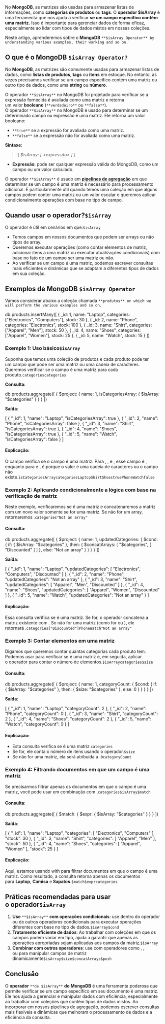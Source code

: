 No **MongoDB**, as matrizes são usadas para armazenar listas de informações, como **categorias de produtos** ou **tags**. O **operador $isArray** é uma ferramenta que nos ajuda a verificar **se um campo específico contém uma matriz.** Isso é importante para gerenciar dados de forma eficaz, especialmente ao lidar com tipos de dados mistos em nossas coleções.

Neste artigo, aprenderemos sobre o **MongoDB** `**$isArray Operator** by understanding various examples, their working and so on.`

## O que é o MongoDB `$isArray Operator?`

No **MongoDB**, as matrizes são comumente usadas para armazenar listas de dados, como **listas de produtos, tags** ou **itens** em estoque. No entanto, às vezes precisamos verificar se um campo específico contém uma matriz ou outro tipo de dados, como uma **string** ou **número**.

O operador `**$isArray**` no MongoDB foi projetado para verificar se a expressão fornecida é avaliada como uma matriz e retorna um valor **booleano** (`**verdadeiro**` ou `**falso**`). O operador `**$isArray**` no MongoDB é usado para determinar se um determinado campo ou expressão é uma matriz. Ele retorna um valor booleano:

- `**true**` se a expressão for avaliada como uma matriz.
- `**false**` se a expressão não for avaliada como uma matriz.

**Sintaxe:**

> _{ $isArray: [ <expressão> ] }_

- **Expressão**: pode ser qualquer expressão válida do MongoDB, como um campo ou um valor calculado.

O operador `**$isArray**` é usado em **[pipelines de agregação](https://www.geeksforgeeks.org/aggregation-in-mongodb/)** em que determinar se um campo é uma matriz é necessário para processamento adicional. É particularmente útil quando temos uma coleção em que alguns campos podem conter uma matriz ou um valor escalar e queremos aplicar condicionalmente operações com base no tipo de campo.

## Quando usar o operador?`$isArray`

O operador é útil em cenários em que:`$isArray`

- Temos campos em nossos documentos que podem ser arrays ou não tipos de array.
- Queremos executar operações (como contar elementos de matriz, adicionar itens a uma matriz ou executar atualizações condicionais) com base no fato de um campo ser uma matriz ou não.
- Ao verificar se um campo é uma matriz, podemos escrever consultas mais eficientes e dinâmicas que se adaptam a diferentes tipos de dados em sua coleção.

## Exemplos de MongoDB `$isArray Operator`

Vamos considerar abaixo a coleção chamada `**produtos** on which we will perform the various examples and so on.`

db.products.insertMany([
   { _id: 1, name: "Laptop", categories: ["Electronics", "Computers"], stock: 30 },
   { _id: 2, name: "Phone", categories: "Electronics", stock: 100 },
   { _id: 3, name: "Shirt", categories: ["Apparel", "Men"], stock: 50 },
   { _id: 4, name: "Shoes", categories: ["Apparel", "Women"], stock: 25 },
   { _id: 5, name: "Watch", stock: 15 }
])

### Exemplo 1: Uso básico`$isArray`

Suponha que temos uma coleção de produtos e cada produto pode ter um campo que pode ser uma matriz ou uma cadeia de caracteres. Queremos verificar se o campo é uma matriz para cada produto.`categoriescategories`

**Consulta:**

db.products.aggregate([
   {
      $project: {
         name: 1,
         isCategoriesArray: { $isArray: "$categories" }
      }
   }
])

**Saída**:

[
  { "_id": 1, "name": "Laptop", "isCategoriesArray": true },
  { "_id": 2, "name": "Phone", "isCategoriesArray": false },
  { "_id": 3, "name": "Shirt", "isCategoriesArray": true },
  { "_id": 4, "name": "Shoes", "isCategoriesArray": true },
  { "_id": 5, "name": "Watch", "isCategoriesArray": false }
]

#### Explicação:

O campo verifica se o campo é uma matriz. Para , , e , esse campo é , enquanto para e , é porque o valor é uma cadeia de caracteres ou o campo não existe.`isCategoriesArraycategoriesLaptopShirtShoestruePhoneWatchfalse`

### Exemplo 2: Aplicando condicionalmente a lógica com base na verificação de matriz

Neste exemplo, verificaremos se é uma matriz e concatenaremos a matriz com um novo valor somente se for uma matriz. Se não for um array, retornaremos .`categories"Not an array"`

#### Consulta:

db.products.aggregate([
   {
      $project: {
         name: 1,
         updatedCategories: {
            $cond: {
               if: { $isArray: "$categories" },
               then: { $concatArrays: [ "$categories", [ "Discounted" ] ] },
               else: "Not an array"
            }
         }
      }
   }
])

**Saída**:

[
  { "_id": 1, "name": "Laptop", "updatedCategories": [ "Electronics", "Computers", "Discounted" ] },
  { "_id": 2, "name": "Phone", "updatedCategories": "Not an array" },
  { "_id": 3, "name": "Shirt", "updatedCategories": [ "Apparel", "Men", "Discounted" ] },
  { "_id": 4, "name": "Shoes", "updatedCategories": [ "Apparel", "Women", "Discounted" ] },
  { "_id": 5, "name": "Watch", "updatedCategories": "Not an array" }
]

#### Explicação:

Essa consulta verifica se é uma matriz. Se for, o operador concatena a matriz existente com . Se não for uma matriz (como for ou ), ele retornará .`categories["Discounted"]PhoneWatch"Not an array"`

### Exemplo 3: Contar elementos em uma matriz

Digamos que queremos contar quantas categorias cada produto tem. Podemos usar para verificar se é uma matriz e, em seguida, aplicar o operador para contar o número de elementos.`$isArraycategories$size`

#### Consulta:

db.products.aggregate([
   {
      $project: {
         name: 1,
         categoryCount: {
            $cond: {
               if: { $isArray: "$categories" },
               then: { $size: "$categories" },
               else: 0
            }
         }
      }
   }
])

**Saída**:

[
  { "_id": 1, "name": "Laptop", "categoryCount": 2 },
  { "_id": 2, "name": "Phone", "categoryCount": 0 },
  { "_id": 3, "name": "Shirt", "categoryCount": 2 },
  { "_id": 4, "name": "Shoes", "categoryCount": 2 },
  { "_id": 5, "name": "Watch", "categoryCount": 0 }
]

#### Explicação:

- Esta consulta verifica se é uma matriz.`categories`
- Se for, ele conta o número de itens usando o operador.`$size`
- Se não for uma matriz, ela será atribuída a .`0categoryCount`

### Exemplo 4: Filtrando documentos em que um campo é uma matriz

Se precisarmos filtrar apenas os documentos em que o campo é uma matriz, você pode usar em combinação com .`categories$isArray$match`

#### Consulta:

db.products.aggregate([
   {
      $match: {
         $expr: { $isArray: "$categories" }
      }
   }
])

**Saída**:

[
  { "_id": 1, "name": "Laptop", "categories": [ "Electronics", "Computers" ], "stock": 30 },
  { "_id": 3, "name": "Shirt", "categories": [ "Apparel", "Men" ], "stock": 50 },
  { "_id": 4, "name": "Shoes", "categories": [ "Apparel", "Women" ], "stock": 25 }
]

#### Explicação:

Aqui, estamos usando with para filtrar documentos em que o campo é uma matriz. Como resultado, a consulta retorna apenas os documentos para **Laptop**, **Camisa** e **Sapatos**.`$match$exprcategories`

## Práticas recomendadas para usar o operador`$isArray`

1. **Use** `**$isArray**` **com operações condicionais**: use dentro do operador ou de outros operadores condicionais para executar operações diferentes com base no tipo de dados.`$isArray$cond`
2. **Tratamento eficiente de dados**: Ao trabalhar com coleções em que os campos podem variar em tipo, ajuda a garantir que apenas as operações apropriadas sejam aplicadas aos campos da matriz.`$isArray`
3. **Combinar com outros operadores**: use com operadores como , , ou para manipular campos de matriz dinamicamente`$isArray$size$concatArrays$push`

## Conclusão

O **operador** `**de $isArray**` **do MongoDB** é uma ferramenta poderosa que permite verificar se um campo específico em seu documento é uma matriz. Ele nos ajuda a gerenciar e manipular dados com eficiência, especialmente ao trabalhar com coleções que contêm tipos de dados mistos. Ao incorporar em nossos pipelines de agregação, podemos escrever consultas mais flexíveis e dinâmicas que melhoram o processamento de dados e a eficiência da consulta.